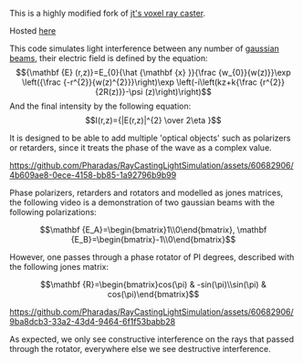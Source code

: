 This is a highly modified fork of [jt's voxel ray caster](https://www.shadertoy.com/view/7dK3D3).

Hosted [here](https://pharadas.github.io/RayCastingWeb/)

This code simulates light interference between any number of [gaussian beams](https://en.wikipedia.org/wiki/Gaussian_beam), their electric field is defined by the equation: $${\mathbf {E} (r,z)}=E_{0}{\hat {\mathbf {x} }}{\frac {w_{0}}{w(z)}}\exp \left({\frac {-r^{2}}{w(z)^{2}}}\right)\exp \left(-i\left(kz+k{\frac {r^{2}}{2R(z)}}-\psi (z)\right)\right)$$
And the final intensity by the following equation: $$I(r,z)={|E(r,z)|^{2} \over 2\eta }$$

It is designed to be able to add multiple 'optical objects' such as polarizers or retarders, since it treats the phase of the wave as a complex value.

https://github.com/Pharadas/RayCastingLightSimulation/assets/60682906/4b609ae8-0ece-4158-bb85-1a92796b9b99

Phase polarizers, retarders and rotators and modelled as jones matrices, the following video is a demonstration of two gaussian beams with the following polarizations:
```math
\mathbf {E_A}=\begin{bmatrix}1\\0\end{bmatrix}, \mathbf {E_B}=\begin{bmatrix}-1\\0\end{bmatrix}
```

However, one passes through a phase rotator of PI degrees, described with the following jones matrix:
```math
\mathbf {R}=\begin{bmatrix}cos(\pi) & -sin(\pi)\\sin(\pi) & cos(\pi)\end{bmatrix}
```

https://github.com/Pharadas/RayCastingLightSimulation/assets/60682906/9ba8dcb3-33a2-43d4-9464-6f1f53babb28

As expected, we only see constructive interference on the rays that passed through the rotator, everywhere else we see destructive interference.
